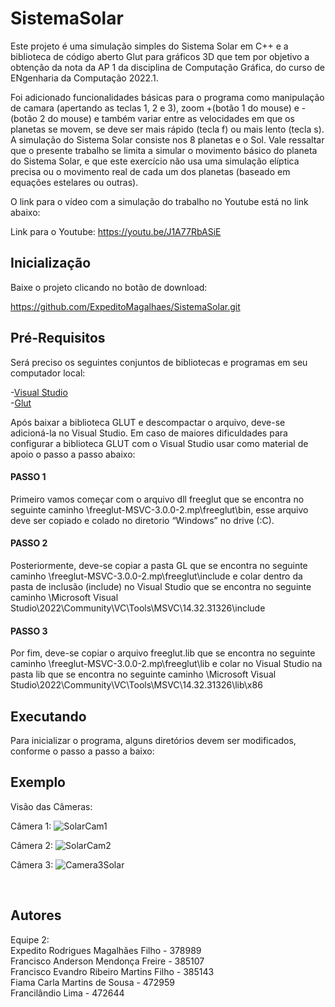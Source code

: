 # SistemaSolar

Este projeto é uma simulação simples do Sistema Solar em C++ e a biblioteca de código aberto Glut para gráficos 3D que tem por objetivo a obtenção da nota da AP 1 da disciplina de Computação Gráfica, do curso de ENgenharia da Computação 2022.1.

Foi adicionado funcionalidades básicas para o programa como manipulação de camara (apertando as teclas 1, 2 e 3), zoom +(botão 1 do mouse) e - (botão 2 do mouse) e também variar entre as velocidades em que os planetas se movem, se deve ser mais rápido (tecla f)  ou mais lento (tecla s). A simulação do Sistema Solar consiste nos 8 planetas e o Sol.
Vale ressaltar que o presente trabalho se limita a simular o movimento básico do planeta do Sistema Solar, e que este exercício não usa uma simulação elíptica precisa ou o movimento real de cada um dos planetas (baseado em equações estelares ou outras).

O link para o vídeo com a simulação do trabalho no Youtube está no link abaixo:

Link para o Youtube: https://youtu.be/J1A77RbASiE

## Inicialização

Baixe o projeto clicando no botão de download:

https://github.com/ExpeditoMagalhaes/SistemaSolar.git

## Pré-Requisitos
 
Será preciso os seguintes conjuntos de bibliotecas e programas em seu computador local:

-[Visual Studio](https://visualstudio.microsoft.com/pt-br/vs/)<br/>
-[Glut](https://www.transmissionzero.co.uk/software/freeglut-devel/)

Após baixar a biblioteca GLUT e descompactar o arquivo, deve-se adicioná-la no Visual Studio. Em caso de maiores dificuldades para configurar a biblioteca GLUT com o Visual Studio usar como material de apoio o passo a passo abaixo:
#### PASSO 1
Primeiro vamos começar com o arquivo dll freeglut que se encontra no seguinte caminho \freeglut-MSVC-3.0.0-2.mp\freeglut\bin, esse arquivo deve ser copiado e colado no diretorio “Windows” no drive (:C).
#### PASSO 2
Posteriormente, deve-se copiar a pasta GL que se encontra no seguinte caminho \freeglut-MSVC-3.0.0-2.mp\freeglut\include e colar dentro da pasta de inclusão (include)  no Visual Studio que se encontra no seguinte caminho \Microsoft Visual Studio\2022\Community\VC\Tools\MSVC\14.32.31326\include
#### PASSO 3
Por fim, deve-se copiar o arquivo freeglut.lib que se encontra no seguinte caminho \freeglut-MSVC-3.0.0-2.mp\freeglut\lib e colar no Visual Studio na pasta lib  que se encontra no seguinte caminho \Microsoft Visual Studio\2022\Community\VC\Tools\MSVC\14.32.31326\lib\x86

## Executando
 Para inicializar o programa, alguns diretórios devem ser modificados, conforme o passo a passo a baixo:

## Exemplo

Visão das Câmeras: <br />

Câmera 1:
![SolarCam1](https://user-images.githubusercontent.com/71902902/174695733-0c6af737-984a-4f07-8d4c-28670e9848fa.gif)


Câmera 2:
![SolarCam2](https://user-images.githubusercontent.com/71902902/174695765-8dfbbf92-3d71-4fa4-8006-d71a98c66970.gif)


Câmera 3:
![Camera3Solar](https://user-images.githubusercontent.com/71902902/174696861-2b86dd02-040a-4287-a1b9-9c705a25b22a.gif)


<br />

## Autores 
Equipe 2:
  <br />Expedito Rodrigues Magalhães Filho - 378989
  <br />Francisco Anderson Mendonça Freire - 385107
  <br />Francisco Evandro Ribeiro Martins Filho - 385143
  <br />Fiama Carla Martins de Sousa - 472959
  <br />Francilândio Lima - 472644
